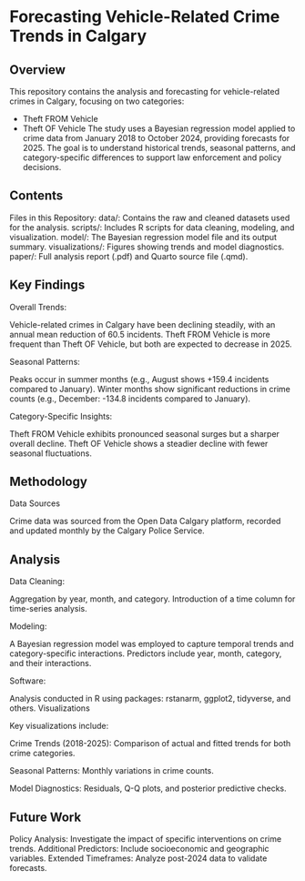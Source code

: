 # Forecasting Vehicle-Related Crime Trends in Calgary
## Overview
This repository contains the analysis and forecasting for vehicle-related crimes in Calgary, focusing on two categories:
- Theft FROM Vehicle
- Theft OF Vehicle
The study uses a Bayesian regression model applied to crime data from January 2018 to October 2024, providing forecasts for 2025. The goal is to understand historical trends, seasonal patterns, and category-specific differences to support law enforcement and policy decisions.

## Contents
Files in this Repository:
data/: Contains the raw and cleaned datasets used for the analysis.
scripts/: Includes R scripts for data cleaning, modeling, and visualization.
model/: The Bayesian regression model file and its output summary.
visualizations/: Figures showing trends and model diagnostics.
paper/: Full analysis report (.pdf) and Quarto source file (.qmd).

## Key Findings

Overall Trends:

Vehicle-related crimes in Calgary have been declining steadily, with an annual mean reduction of 60.5 incidents.
Theft FROM Vehicle is more frequent than Theft OF Vehicle, but both are expected to decrease in 2025.

Seasonal Patterns:

Peaks occur in summer months (e.g., August shows +159.4 incidents compared to January).
Winter months show significant reductions in crime counts (e.g., December: -134.8 incidents compared to January).

Category-Specific Insights:

Theft FROM Vehicle exhibits pronounced seasonal surges but a sharper overall decline.
Theft OF Vehicle shows a steadier decline with fewer seasonal fluctuations.

## Methodology
Data Sources

Crime data was sourced from the Open Data Calgary platform, recorded and updated monthly by the Calgary Police Service.

## Analysis
Data Cleaning:

Aggregation by year, month, and category.
Introduction of a time column for time-series analysis.

Modeling:

A Bayesian regression model was employed to capture temporal trends and category-specific interactions.
Predictors include year, month, category, and their interactions.

Software:

Analysis conducted in R using packages: rstanarm, ggplot2, tidyverse, and others.
Visualizations

Key visualizations include:

Crime Trends (2018-2025): Comparison of actual and fitted trends for both crime categories.

Seasonal Patterns: Monthly variations in crime counts.

Model Diagnostics: Residuals, Q-Q plots, and posterior predictive checks.

## Future Work

Policy Analysis: Investigate the impact of specific interventions on crime trends.
Additional Predictors: Include socioeconomic and geographic variables.
Extended Timeframes: Analyze post-2024 data to validate forecasts.
